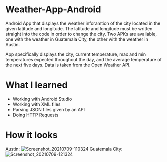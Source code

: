 # Weather-App-Android
Android App that displays the weather inforamtion of the city located in the given latitude and longitude. The latitude and longitude must be written straight into the code in order to change the city. Two APKs are available, one with the weather in Guatemala City, the other with the weather in Austin. 

App specifically displays the city, current temperature, max and min temperatures expected throughout the day, and the average temperature of the next five days. Data is taken from the Open Weather API.

# What I learned
* Working with Android Studio
* Working with XML files 
* Parsing JSON files given by an API
* Doing HTTP Requests

# How it looks 
Austin:
![Screenshot_20210709-110324](https://user-images.githubusercontent.com/86417275/125115047-6c410b00-e0b0-11eb-8f1a-7250875f3bfb.jpg)
Guatemala City:
![Screenshot_20210709-121324](https://user-images.githubusercontent.com/86417275/125114968-4ca9e280-e0b0-11eb-96cd-bbefd501813b.jpg)

